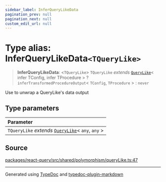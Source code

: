 ```yaml
---
sidebar_label: InferQueryLikeData
pagination_prev: null
pagination_next: null
custom_edit_url: null
---
```


# Type alias: InferQueryLikeData`<TQueryLike>`

> **InferQueryLikeData**: \<`TQueryLike`\> `TQueryLike` _extends_ [`QueryLike`](11-type-alias.QueryLike.md)< infer TConfig, infer TProcedure \> ? `inferTransformedProcedureOutput`< `TConfig`, `TProcedure` \> : `never`

Use to unwrap a QueryLike's data output

## Type parameters

| Parameter                                                                         |
| :-------------------------------------------------------------------------------- |
| `TQueryLike` _extends_ [`QueryLike`](11-type-alias.QueryLike.md)< `any`, `any` \> |

## Source

[packages/react-query/src/shared/polymorphism/queryLike.ts:47](https://github.com/trpc/trpc/blob/caccce64/packages/react-query/src/shared/polymorphism/queryLike.ts#L47)

---

Generated using [TypeDoc](https://typedoc.org/) and [typedoc-plugin-markdown](https://www.npmjs.com/package/typedoc-plugin-markdown)

